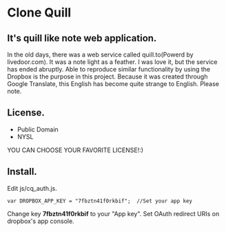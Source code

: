 # Clone Quill
## It's quill like note web application.
In the old days, there was a web service called quill.to(Powerd by livedoor.com).
It was a note light as a feather.
I was love it, but the service has ended abruptly.
Able to reproduce similar functionality by using the Dropbox is the purpose in this project.
Because it was created through Google Translate, this English has become quite strange to English. Please note.

## License.
- Public Domain
- NYSL

YOU CAN CHOOSE YOUR FAVORITE LICENSE!:)

## Install.

Edit js/cq_auth.js.

    var DROPBOX_APP_KEY = "7fbztn41f0rkbif";  //Set your app key

Change key **7fbztn41f0rkbif** to your "App key".
Set OAuth redirect URIs on dropbox's app console.

